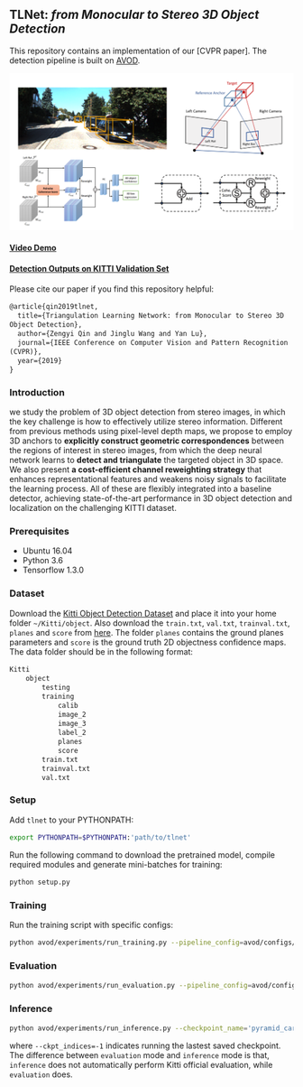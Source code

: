 ## TLNet: *from Monocular to Stereo 3D Object Detection*

This repository contains an implementation of our [CVPR paper]. The detection pipeline is built on [AVOD](https://github.com/kujason/avod).

[![Watch the video](network.png)](https://cloud.tsinghua.edu.cn/lib/d8a4a77b-82cb-42a9-bcf0-e1d9999aeffc/file/video_demo_TLNet.mp4)

#### [Video Demo](https://cloud.tsinghua.edu.cn/lib/d8a4a77b-82cb-42a9-bcf0-e1d9999aeffc/file/video_demo_TLNet.mp4)

#### [Detection Outputs on KITTI Validation Set](https://cloud.tsinghua.edu.cn/f/3ffac9edd66f4676a3d5/?dl=1)

Please cite our paper if you find this repository helpful:
```
@article{qin2019tlnet, 
  title={Triangulation Learning Network: from Monocular to Stereo 3D Object Detection}, 
  author={Zengyi Qin and Jinglu Wang and Yan Lu},
  journal={IEEE Conference on Computer Vision and Pattern Recognition (CVPR)},
  year={2019}
}
```

### Introduction
we study the problem of 3D object detection from stereo images, in which the key challenge is how to effectively utilize stereo information. Different from previous methods using pixel-level depth maps, we propose to employ 3D anchors to **explicitly construct geometric correspondences** between the regions of interest in stereo images, from which the deep neural network learns to **detect and triangulate** the targeted object in 3D space. We also present **a cost-efficient channel reweighting strategy** that enhances representational features and weakens noisy signals to facilitate the learning process. All of these are flexibly integrated into a baseline detector, achieving state-of-the-art performance in 3D object detection and localization on the challenging KITTI dataset.

### Prerequisites
- Ubuntu 16.04
- Python 3.6
- Tensorflow 1.3.0 

### Dataset
Download the [Kitti Object Detection Dataset](http://www.cvlibs.net/datasets/kitti/eval_object.php?obj_benchmark=3d) and place it into your home folder `~/Kitti/object`. Also download the `train.txt`, `val.txt`, `trainval.txt`, `planes` and `score` from [here](https://cloud.tsinghua.edu.cn/f/af6ca62301df4f14a6e4/?dl=1). The folder `planes` contains the ground planes parameters and `score` is the ground truth 2D objectness confidence maps. The data folder should be in the following format:
```
Kitti
    object
        testing
        training
            calib
            image_2
            image_3
            label_2
            planes
            score
        train.txt
        trainval.txt
        val.txt
```

### Setup
Add `tlnet` to your PYTHONPATH:
```bash
export PYTHONPATH=$PYTHONPATH:'path/to/tlnet'
```
Run the following command to download the pretrained model, compile required modules and generate mini-batches for training:
```bash
python setup.py
```


### Training
Run the training script with specific configs:
```bash
python avod/experiments/run_training.py --pipeline_config=avod/configs/pyramid_cars_with_aug_example.config --data_split='train' --device=GPU_TO_USE
```

### Evaluation
```bash
python avod/experiments/run_evaluation.py --pipeline_config=avod/configs/pyramid_cars_with_aug_example.config --data_split='val' --device=GPU_TO_USE
```

### Inference

```bash
python avod/experiments/run_inference.py --checkpoint_name='pyramid_cars_with_aug_example' --data_split='val' --ckpt_indices=-1 --device=GPU_TO_USE
```
where `--ckpt_indices=-1` indicates running the lastest saved checkpoint. The difference between `evaluation` mode and `inference` mode is that, `inference` does not automatically perform Kitti official evaluation, while `evaluation` does.
